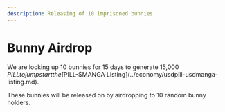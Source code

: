 ```yaml
---
description: Releasing of 10 imprisoned bunnies
---
```


# Bunny Airdrop

We are locking up 10 bunnies for 15 days to generate 15,000 $PILL to jump start the [$PILL-$MANGA Listing](../economy/usdpill-usdmanga-listing.md).

These bunnies will be released on by airdropping to 10 random bunny holders.
